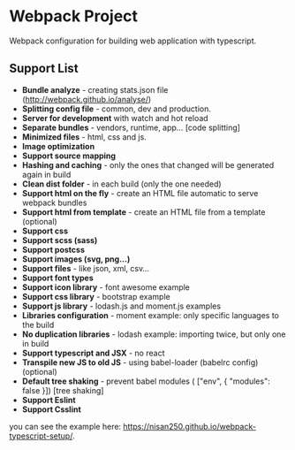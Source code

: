 # Webpack Project

Webpack configuration for building web application with typescript.

## Support List

* **Bundle analyze** - creating stats.json file (http://webpack.github.io/analyse/)
* **Splitting config file** - common, dev and production.
* **Server for development** with watch and hot reload
* **Separate bundles** - vendors, runtime, app…  [code splitting]
* **Minimized files** - html, css and js.
* **Image optimization**
* **Support source mapping**
* **Hashing and caching** - only the ones that changed will be generated again in build
* **Clean dist folder** - in each build (only the one needed)
* **Support html on the fly** - create an HTML file automatic to serve webpack bundles
* **Support html from template** - create an HTML file from a template (optional)
* **Support css**
* **Support scss (sass)**
* **Support postcss**
* **Support images (svg, png…)**
* **Support files** - like json, xml, csv…
* **Support font types**
* **Support icon library** - font awesome example
* **Support css library** - bootstrap example
* **Support js library** - lodash.js and moment.js examples
* **Libraries configuration** - moment example: only specific languages to the build
* **No duplication libraries** - lodash example: importing twice, but only one in build
* **Support typescript and JSX** - no react
* **Transpile new JS to old JS** - using babel-loader (babelrc config) (optional)
* **Default tree shaking** - prevent babel modules ( ["env", { "modules": false }]) [tree shaking]
* **Support Eslint**
* **Support Csslint**

you can see the example here:
https://nisan250.github.io/webpack-typescript-setup/.
